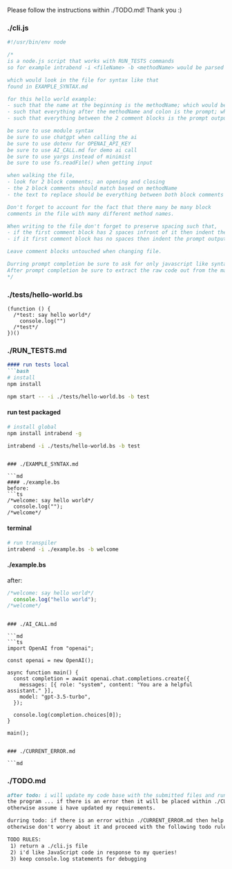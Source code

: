 Please follow the instructions within ./TODO.md! Thank you :)
### ./cli.js

```js
#!/usr/bin/env node

/*
is a node.js script that works with RUN_TESTS commands
so for example intrabend -i <fileName> -b <methodName> would be parsed

which would look in the file for syntax like that 
found in EXAMPLE_SYNTAX.md

for this hello world example:
- such that the name at the beginning is the methodName; which would be "welcome"...
- such that everything after the methodName and colon is the prompt; which would be "say hello world"...
- such that everything between the 2 comment blocks is the prompt output; which would be "  console.log("");"...

be sure to use module syntax
be sure to use chatgpt when calling the ai
be sure to use dotenv for OPENAI_API_KEY
be sure to use AI_CALL.md for demo ai call
be sure to use yargs instead of minimist
be sure to use fs.readFile() when getting input

when walking the file,
- look for 2 block comments; an opening and closing
- the 2 block comments should match based on methodName
- the text to replace should be everything between both block comments

Don't forget to account for the fact that there many be many block
comments in the file with many different method names.

When writing to the file don't forget to preserve spacing such that,
- if the first comment block has 2 spaces infront of it then indent the prompt output by 4 spaces total
- if it first comment block has no spaces then indent the prompt output by 2 spaces total

Leave comment blocks untouched when changing file.

Durring prompt completion be sure to ask for only javascript like syntax output.
After prompt completion be sure to extract the raw code out from the markdown.
*/

```

### ./tests/hello-world.bs

```bs
(function () {
  /*test: say hello world*/
    console.log("")
  /*test*/
})()
```

### ./RUN_TESTS.md

```md
#### run tests local
```bash
# install
npm install

npm start -- -i ./tests/hello-world.bs -b test
```

#### run test packaged
```bash
# install global
npm install intrabend -g

intrabend -i ./tests/hello-world.bs -b test
```
```

### ./EXAMPLE_SYNTAX.md

```md
#### ./example.bs
before:
```ts
/*welcome: say hello world*/
  console.log("");
/*welcome*/
```

#### terminal
```bash
# run transpiler
intrabend -i ./example.bs -b welcome
```

#### ./example.bs
after:
```ts
/*welcome: say hello world*/
  console.log("hello world");
/*welcome*/
```
```

### ./AI_CALL.md

```md
```ts
import OpenAI from "openai";

const openai = new OpenAI();

async function main() {
  const completion = await openai.chat.completions.create({
    messages: [{ role: "system", content: "You are a helpful assistant." }],
    model: "gpt-3.5-turbo",
  });

  console.log(completion.choices[0]);
}

main();
```
```

### ./CURRENT_ERROR.md

```md

```

### ./TODO.md

```md
after todo: i will update my code base with the submitted files and run
the program ... if there is an error then it will be placed within ./CURRENT_ERROR.md
otherwise assume i have updated my requirements.

durring todo: if there is an error within ./CURRENT_ERROR.md then help me solve that
otherwise don't worry about it and proceed with the following todo rules.

TODO RULES:
 1) return a ./cli.js file
 2) i'd like JavaScript code in response to my queries!
 3) keep console.log statements for debugging
```


